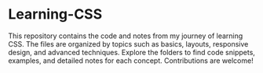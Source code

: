# Learning-CSS
This repository contains the code and notes from my journey of learning CSS. The files are organized by topics such as basics, layouts, responsive design, and advanced techniques. Explore the folders to find code snippets, examples, and detailed notes for each concept. Contributions are welcome!
